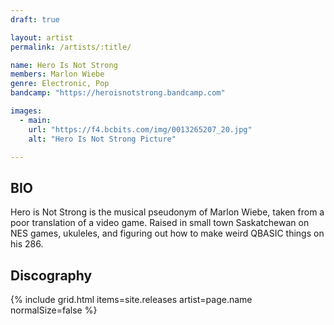 ```yaml
---
draft: true

layout: artist
permalink: /artists/:title/

name: Hero Is Not Strong
members: Marlon Wiebe
genre: Electronic, Pop
bandcamp: "https://heroisnotstrong.bandcamp.com"

images:
  - main:
    url: "https://f4.bcbits.com/img/0013265207_20.jpg"
    alt: "Hero Is Not Strong Picture"

---
```


## BIO

<p>Hero is Not Strong is the musical pseudonym of Marlon Wiebe, taken from a poor translation of a video game. Raised in small town Saskatchewan on NES games, ukuleles, and figuring out how to make weird QBASIC things on his 286.</p>

## Discography

{% include grid.html 
  items=site.releases
  artist=page.name
  normalSize=false
%}